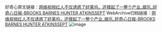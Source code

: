 好奇心原文链接：[网络视频红人不仅诱惑了好莱坞，还撑起了一整个产业_娱乐_好奇心日报-BROOKS BARNES     HUNTER ATKINSSEPT](https://www.qdaily.com/articles/2435.html)
WebArchive归档链接：[网络视频红人不仅诱惑了好莱坞，还撑起了一整个产业_娱乐_好奇心日报-BROOKS BARNES     HUNTER ATKINSSEPT](http://web.archive.org/web/20190623151132/https://www.qdaily.com/articles/2435.html)
![image](http://ww3.sinaimg.cn/large/007d5XDply1g3v698b3vsj30u04ue7wi)